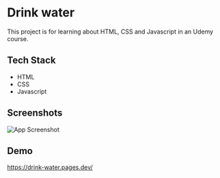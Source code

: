 
# Drink water

This project is for learning about HTML, CSS and Javascript in an Udemy course.


## Tech Stack

 - HTML
 - CSS
- Javascript


 ## Screenshots

![App Screenshot](https://user-images.githubusercontent.com/95272813/226283310-a2c02406-cbb7-4579-b00c-1547b16d0f96.JPG)



## Demo

https://drink-water.pages.dev/

